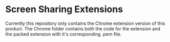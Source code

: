 # Screen Sharing Extensions

Currently this repository only contains the Chrome extension version of this product. The Chrome folder contains both the code for the extension and the packed extension with it's corresponding .pem file.
